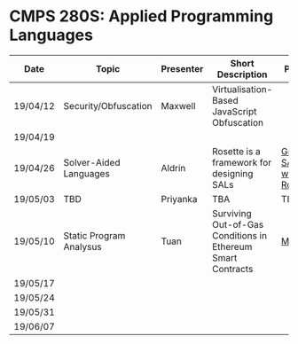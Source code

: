 
# CMPS 280S: Applied Programming Languages

| Date     | Topic                  | Presenter | Short Description                           | Papers |
| -------- | ---------------------- | --------- | ------------------------------------------- | ------ |
| 19/04/12 | Security/Obfuscation   | Maxwell   | Virtualisation-Based JavaScript Obfuscation |        |
| 19/04/19 |                        |           |                                             |        |
| 19/04/26 | Solver-Aided Languages | Aldrin    | Rosette is a framework for designing SALs   | [Growing SAL with Rosette][paper-grow-sdl-rosette] |
| 19/05/03 |TBD                     | Priyanka  |TBA                                          |TBA     |
| 19/05/10 |Static Program Analysus | Tuan      |Surviving Out-of-Gas Conditions in Ethereum Smart Contracts|[MadMax][paper-madmax]        |
| 19/05/17 |                        |           |                                             |        |
| 19/05/24 |                        |           |                                             |        |
| 19/05/31 |                        |           |                                             |        |
| 19/06/07 |                        |           |                                             |        |

<!-- links to papers -->
[paper-grow-sdl-rosette]: https://homes.cs.washington.edu/~emina/pubs/rosette.onward13.pdf
[paper-lightweight-svm]:  https://homes.cs.washington.edu/~emina/pubs/rosette.pldi14.pdf
[paper-madmax]: https://www.nevillegrech.com/madmax-oopsla18.pdf

<!-- links to talks -->
[talk-synth-ver-forall]:  https://www.youtube.com/watch?v=KpDyuMIb_E0&index=25&list=PLZdCLR02grLp4W4ySd1sHPOsK83gvqBQp
